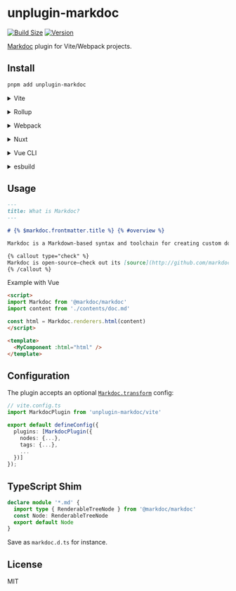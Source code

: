 # unplugin-markdoc

[![Build Size](https://img.shields.io/bundlephobia/minzip/unplugin-markdoc?label=bundle%20size&style=flat&colorA=000000&colorB=000000)](https://bundlephobia.com/result?p=unplugin-markdoc)
[![Version](https://img.shields.io/npm/v/unplugin-markdoc?style=flat&colorA=000000&colorB=000000)](https://www.npmjs.com/package/unplugin-markdoc)

[Markdoc](https://markdoc.io/) plugin for Vite/Webpack projects.

## Install

```bash
pnpm add unplugin-markdoc
```

<details>
<summary>Vite</summary><br>

```ts
// vite.config.ts
import MarkdocPlugin from 'unplugin-markdoc/vite'

export default defineConfig({
  plugins: [
    MarkdocPlugin({ /* options */ }),
  ],
})
```

<br></details>

<details>
<summary>Rollup</summary><br>

```ts
// rollup.config.js
import MarkdocPlugin from 'unplugin-markdoc/rollup'

export default {
  plugins: [
    MarkdocPlugin({ /* options */ }),
  ],
}
```

<br></details>


<details>
<summary>Webpack</summary><br>

```ts
// webpack.config.js
module.exports = {
  /* ... */
  plugins: [
    require('unplugin-markdoc/webpack')({ /* options */ })
  ]
}
```

<br></details>

<details>
<summary>Nuxt</summary><br>

```ts
// nuxt.config.js
export default {
  buildModules: [
    ['unplugin-markdoc/nuxt', { /* options */ }],
  ],
}
```

> This module works for both Nuxt 2 and [Nuxt Vite](https://github.com/nuxt/vite)

<br></details>

<details>
<summary>Vue CLI</summary><br>

```ts
// vue.config.js
module.exports = {
  configureWebpack: {
    plugins: [
      require('unplugin-markdoc/webpack')({ /* options */ }),
    ],
  },
}
```

<br></details>

<details>
<summary>esbuild</summary><br>

```ts
// esbuild.config.js
import { build } from 'esbuild'
import MarkdocPlugin from 'unplugin-markdoc/esbuild'

build({
  plugins: [MarkdocPlugin()],
})
```

<br></details>

## Usage

```md
---
title: What is Markdoc?
---

# {% $markdoc.frontmatter.title %} {% #overview %}

Markdoc is a Markdown-based syntax and toolchain for creating custom documentation sites. Stripe created Markdoc to power [our public docs](http://stripe.com/docs).

{% callout type="check" %}
Markdoc is open-source—check out its [source](http://github.com/markdoc/markdoc) to see how it works.
{% /callout %}
```

Example with Vue

```html
<script>
import Markdoc from '@markdoc/markdoc'
import content from './contents/doc.md'

const html = Markdoc.renderers.html(content)
</script>

<template>
  <MyComponent :html="html" />
</template>
```

## Configuration

The plugin accepts an optional [`Markdoc.transform`](https://markdoc.io/docs/syntax#config) config:

```ts
// vite.config.ts
import MarkdocPlugin from 'unplugin-markdoc/vite'

export default defineConfig({
  plugins: [MarkdocPlugin({
    nodes: {...},
    tags: {...},
    ...
  })]
});
```

## TypeScript Shim

```ts
declare module '*.md' {
  import type { RenderableTreeNode } from '@markdoc/markdoc'
  const Node: RenderableTreeNode
  export default Node
}
```

Save as `markdoc.d.ts` for instance.

## License

MIT
